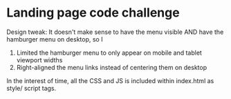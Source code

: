 # Landing page code challenge

Design tweak: It doesn't make sense to have the menu visible AND have the hamburger menu on desktop, so I
1) Limited the hamburger menu to only appear on mobile and tablet viewport widths
2) Right-aligned the menu links instead of centering them on desktop

In the interest of time, all the CSS and JS is included within index.html as style/ script tags.
